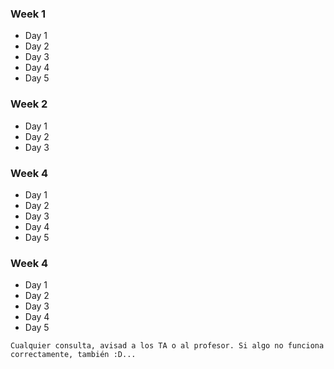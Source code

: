 ### Week 1
- Day 1
- Day 2
- Day 3
- Day 4
- Day 5

### Week 2
- Day 1
- Day 2
- Day 3

### Week 4
- Day 1
- Day 2
- Day 3
- Day 4
- Day 5

### Week 4
- Day 1
- Day 2
- Day 3
- Day 4
- Day 5

```
Cualquier consulta, avisad a los TA o al profesor. Si algo no funciona correctamente, también :D...
```

</div>